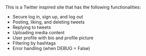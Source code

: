This is a Twitter inspired site that has the following functionalities:
  - Secure log in, sign up, and log out
  - Posting, liking, and deleting tweets
  - Replying to tweets
  - Uploading media content
  - User profile with bio and profile picture
  - Filtering by hashtags
  - Error handling (when DEBUG = False) 
  

 
